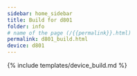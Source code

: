 ```yaml
---
sidebar: home_sidebar
title: Build for d801
folder: info
# name of the page (/{{permalink}}.html)
permalink: d801_build.html
device: d801
---
```

{% include templates/device_build.md %}
